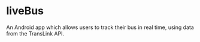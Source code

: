 # liveBus
An Android app which allows users to track their bus in real time, using data from the TransLink API.
